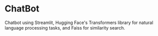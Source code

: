 # ChatBot
Chatbot using Streamlit, Hugging Face's Transformers library for natural language processing tasks, and Faiss for similarity search.
